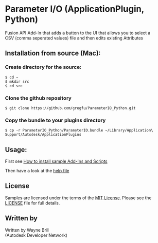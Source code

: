 # Parameter I/O (ApplicationPlugin, Python)
Fusion API Add-In that adds a button to the UI that allows you to select a CSV (comma seperated values) file and then edits existing Attributes

## Installation from source (Mac):

### Create directory for the source:

```
$ cd ~
$ mkdir src
$ cd src
```

### Clone the github repository

```
$ git clone https://github.com/gregfu/ParameterIO_Python.git
```


### Copy the bundle to your plugins directory
```
$ cp -r ParameterIO_Python/ParameterIO.bundle ~/Library/Application\ Support/Autodesk/ApplicationPlugins
```


## Usage:
First see [How to install sample Add-Ins and Scripts](https://rawgit.com/AutodeskFusion360/AutodeskFusion360.github.io/master/Installation.html)

Then have a look at the [help file](https://rawgit.com/AutodeskFusion360/ParameterIO_Python/master/ParameterIO.bundle/Contents/docs/Parameter%20I_O.html)

## License
Samples are licensed under the terms of the [MIT License](http://opensource.org/licenses/MIT). Please see the [LICENSE](LICENSE) file for full details.

## Written by

Written by Wayne Brill <br /> (Autodesk Developer Network)
